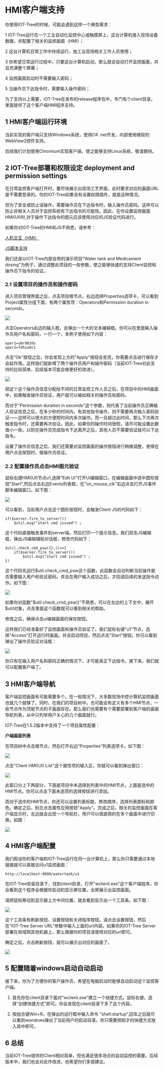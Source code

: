 HMI客户端支持
==


你使用IOT-Tree的时候，可能会遇到这样一个典型需求：

1 IOT-Tree运行在一个工业自动化监控中心或触摸屏上，这台计算机接入现场设备数据，并配置了相关的监控画面（HMI）；

2 这台计算机日常工作中持续运行，由工业现场相关工作人员使用；

3 你希望日常运行过程中，只要这台计算机启动，那么就会自动打开监控画面，并且充满整个屏幕；

4 监控画面启动时不需要输入密码；

5 当操作员下达指令时，需要输入操作密码；

为了支持以上需要，IOT-Tree在发布的release程序包中，专门有个client目录，里面提供了这个客户端HMI程序支持。



## 1 HMI客户端运行环境


当前实现的客户端只支持Windows系统，使用C# .net开发，内部使用微软的WebView2控件支持。

后续我们计划使用Chromium实现客户端，使之能够支持Linux系统，敬请期待。



## 2 IOT-Tree部署和权限设定</en> deployment and permission settings</en>


在日常监控客户端打开时，要尽快展示出现场工艺界面，此时要求对应的画面URL是不需要登录的。你的IOT-Tree如果没有设置权限插件，就是这种情况。

但为了安全或防止误操作，需要操作员在下达指令时，输入操作员密码。这样可以防止非相关人员对于监控系统有下达指令的可能性。因此，在你设置监控画面HMI(UI)时,对于操作下达指令的图元应该使用对应的JS验证代码进行。

如果你对IOT-Tree的HMI和JS不熟悉，请参考：



<a href="../hmi/index.md" >人机交互（HMI）</a>

<a href="../js/index.md">JS脚本支持</a>


我们还是以IOT-Tree内部自带的演示项目"Water tank and Medicament dosing"为例子，通过调整此项目的一些参数，使之能够快速的支持Client监控和操作员下指令的验证。



### 2.1 设置项目的操作员和操作密码


进入项目管理界面之后，点击项目根节点，右边选择Properties选项卡，可以看到Project属性分组下面，有两个属性项：Operators和Permission duration in seconds。



<img src="../img/main/m055.png"/>


点击Operators右边的输入框，会弹出一个大的文本编辑框。你可以在里面输入操作员用户名和密码，一行一个，本例子使用如下内容：



```
oper1=u8r983ds
oper2=fdhiu0r1
```

点击"Ok"按钮之后，你会发现上方的"Apply"按钮会变亮，你需要点击进行保存才会起作用。这样我们就新增了两个操作员用户和操作密码（当前IOT-Tree对此支持的比较简单，后续版本可能会做更好的改进）。



<img src="../img/main/m056.png"/>


把这个这个操作员信息分配给不同的日常监控工作人员之后，在项目中的HMI画面中，如果触发操作员验证，用户就可以输如相关的操作员和密码。

而对于"Permission duration in seconds"这个参数，则代表了当前操作员正确输入验证信息之后，在多少秒的时间内，有其他指令操作，则不需要再次输入密码验证——这样可以很大的方便短时间内多次操作。而一旦超过此时间，那么下次再次触发指令时，还需要再次验证。因此，如果你的操作时间很短，请尽可能设置此数值小一些。以防在操作员完成指令下达离开之后，其他人员不需要验证就可以下达指令。

设置了操作员信息之后，我们还需要对监控画面的操作按钮进行稍微调整，使得在用户点击按钮时，做操作员验证。



### 2.2 配置操作员点击HMI图元验证


鼠标右键HMI(UI)节点u1,选择"Edit UI"打开UI编辑窗口，在编辑画面中选中圆形按钮"Start",然后点击右边Events列表框，在"on_mouse_clk"右边点击打开JS事件脚本编辑窗口，如下图：



<img src="../img/main/m057.png"/>


可以看到，当前用户点击这个圆形按钮时，会触发Client JS的代码如下：



```
if($server.fire_to_server())
    $util.msg("start cmd issued") ;
```

这个代码直接触发事件到server端，然后打印一个提示信息。我们双击JS编辑框，弹出JS编辑辅助对话框，修改代码如下：


```
$util.check_cmd_psw({},()=>{
    if($server.fire_to_server())
        $util.msg("start cmd issued") ;
})
```

这个代码先运行$util.check_cmd_psw这个函数，此函数会自动判断当前操作是否需要输入用户和验证密码。并且在用户输入成功之后，才回调后续的发送指令动作。如下图：


<img src="../img/main/m058.png"/>

如果你对函数"$util.check_cmd_psw()"不熟悉，可以在左边的上下文中，展开$util对象，点击里面这个函数就可以看到相关的帮助。

修改之后，确保点击ui编辑画面的保存按钮。

这样我们已经准备好了监控画面和操作员验证了。我们鼠标右键"u1"节点，选择"Access"打开运行时画面。并且启动项目，然后点击"Start"按钮。你可以看到弹出了操作员验证对话框：


<img src="../img/main/m059.png"/>

你只有在输入用户名和密码正确的情况下，才可能真正下达指令。接下来，我们就可以配置客户端了。



## 3 HMI客户端导航


客户端监控画面有可能需要多个。在一般情况下，大多数现场中控计算机监控画面也就几个就够了。同时，在我们的项目树中。也可能会有定义有多个HMI节点，一些节点作为顶层节点的子画面存在。那么我们也需要有个需要部署到客户端的画面导航列表，从中只列举用户关心的几个画面就行。

IOT-Tree在1.5.2版本中支持了一个项目属性配置：



<b>户端画面列表</b>


在项目树中点击根节点，然后打开右边"Properties"列表选项卡。如下图：



<img src="../img/main/m064.png"/>


点击"Client HMI(UI) List"这个属性项的输入区，你就可以看到弹出窗口：



<img src="../img/main/m065.png"/>


此窗口分上下两部分，下面是项目中未选择到列表中的HMI节点，上面是选中的HMI节点。你可以点击下面未选项的选择按钮进行添加。

而对于选中的HMI节点，你还可以设置列表标题，修改顺序，选择列表图标和颜色。确定之后，别忘点击属性应用按钮"Apply"。完成之后，相关的监控画面在客户端显示时，左边就会出现一个导航栏，用户可以很直观的在多个画面中进行切换。如图：


<img src="../img/main/m066.png"/>

## 4 HMI客户端配置


我们假设你的客户端和IOT-Tree运行在同一台计算机上，那么你只需要通过本地链接就可以直接访问u1监控画面：


```
http://localhost:9090/watertank/u1
```

在IOT-Tree安装目录下，找到client目录，打开"wclient.exe"这个客户端程序。你会看到这个程序会根据你启动的显示屏位置，全屏展示出监控画面。

请把鼠标移动到显示器上方中间位置，就会看到显示出一个工具条。如下图：



<img src="../img/main/m060.png"/>


这个工具条有刷新按钮、设置按钮和关闭程序按钮。请点击设置按钮，然后在"IOT-Tree Server URL"参数中输入上面的url内容。如果你的IOT-Tree Server部署在局域网其他机器上，那么根据你的项目请使用对应的url即可。

确定之后，点击刷新按钮，就可以展示出对应的画面了。


<img src="../img/main/m061.png"/>

## 5 配置随着windows启动自动启动


接下来，你为了方便你的客户操作员，希望在电脑启动时能够自动启动这个监控客户端。

1. 首先你在client目录下面对"wclient.exe"建立一个快捷方式。鼠标右键，选择"创建快捷方式"即可。你会发现在client目录下多了这个内容。

2. 按组合键Win+R，在弹出的运行框中输入命令 "shell:startup",回车之后就可以看到wondows弹出了当前用户的启动目录。你只需要把刚才的快捷方式放入其中即可。



## 6 总结


当前IOT-Tree提供的Client相对简单，但也满足很多场合的自动监控的需要。后续版本中，我们也会对此作改进，也希望你们多提建议。





